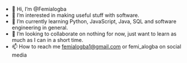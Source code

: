 - 👋 Hi, I’m @Femialogba
- 👀 I’m interested in making useful stuff with software.
- 🌱 I’m currently learning Python, JavaScript, Java, SQL and software engineering in general.
- 💞️ I’m looking to collaborate on nothing for now, just want to learn as much as I can in a short time.
- 📫 How to reach me femialogba1@gmail.com or femi_alogba on social media


<!---
fmlog/fmlog is a ✨ special ✨ repository because its `README.md` (this file) appears on your GitHub profile.
You can click the Preview link to take a look at your changes.
--->
